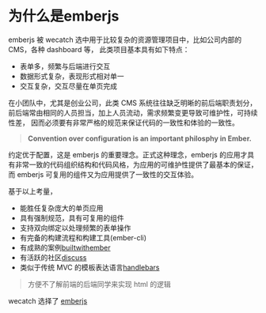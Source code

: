 # 为什么是emberjs

emberjs 被 wecatch 选中用于比较复杂的资源管理项目中，比如公司内部的CMS，各种 dashboard 等，
此类项目基本具有如下特点：

- 表单多，频繁与后端进行交互
- 数据形式复杂，表现形式相对单一
- 交互复杂，交互尽量在单页完成

在小团队中，尤其是创业公司，此类 CMS 系统往往缺乏明晰的前后端职责划分，
前后端常由相同的人员担当，加上人员流动，需求频繁变更导致可维护性，可持续性差，
因而必须要有非常严格的规范来保证代码的一致性和体验的一致性。

>**Convention over configuration is an important philosphy in Ember.**

约定优于配置，这是 emberjs 的重要理念。正式这种理念，emberjs 的应用才具有非常一致的代码组织结构和代码风格，为应用的可维护性提供了最基本的保证，
而 emberjs 可复用的组件又为应用提供了一致性的交互体验。

基于以上考量，

- 能胜任复杂庞大的单页应用
- 具有强制规范，具有可复用的组件
- 支持双向绑定以处理频繁的表单操作
- 有完备的构建流程和构建工具(ember-cli)
- 有成熟的案例[builtwithember](http://builtwithember.io/)
- 有活跃的社区[discuss](http://discuss.emberjs.com/)
- 类似于传统 MVC 的模板表达语言[handlebars](http://handlebarsjs.com/)
> 方便不了解前端的后端同学来实现 html 的逻辑

wecatch 选择了 [emberjs](http://emberjs.com/)
